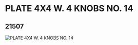 # PLATE 4X4 W. 4 KNOBS NO. 14
## 21507
![PLATE 4X4 W. 4 KNOBS NO. 14](https://lc-www-live-s.legocdn.com/media/bricks/5/2/6116785.jpg)